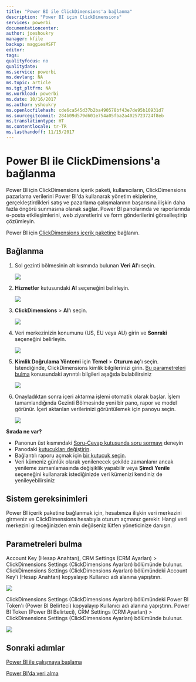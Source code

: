 ```yaml
---
title: "Power BI ile ClickDimensions'a bağlanma"
description: "Power BI için ClickDimensions"
services: powerbi
documentationcenter: 
author: joeshoukry
manager: kfile
backup: maggiesMSFT
editor: 
tags: 
qualityfocus: no
qualitydate: 
ms.service: powerbi
ms.devlang: NA
ms.topic: article
ms.tgt_pltfrm: NA
ms.workload: powerbi
ms.date: 10/16/2017
ms.author: yshoukry
ms.openlocfilehash: cde6ca545d37b2ba490578bf43e7de95b10931d7
ms.sourcegitcommit: 284b09d579d601e754a05fba2a4025723724f8eb
ms.translationtype: HT
ms.contentlocale: tr-TR
ms.lasthandoff: 11/15/2017
---
```

# <a name="connect-to-clickdimensions-with-power-bi"></a>Power BI ile ClickDimensions'a bağlanma
Power BI için ClickDimensions içerik paketi, kullanıcıların, ClickDimensions pazarlama verilerini Power BI'da kullanarak yönetim ekiplerine, gerçekleştirdikleri satış ve pazarlama çalışmalarının başarısına ilişkin daha fazla öngörü sunmasına olanak sağlar. Power BI panolarında ve raporlarında e-posta etkileşimlerini, web ziyaretlerini ve form gönderilerini görselleştirip çözümleyin.

Power BI için [ClickDimensions içerik paketine](https://app.powerbi.com/getdata/services/click-dimensions) bağlanın.

## <a name="how-to-connect"></a>Bağlanma
1. Sol gezinti bölmesinin alt kısmında bulunan **Veri Al**'ı seçin.
   
   ![](media/service-connect-to-clickdimensions/getdata.png)
2. **Hizmetler** kutusundaki **Al** seçeneğini belirleyin.
   
   ![](media/service-connect-to-clickdimensions/services.png)
3. **ClickDimensions** \>  **Al**'ı seçin.
   
   ![](media/service-connect-to-clickdimensions/clickdimensions.png)
4. Veri merkezinizin konumunu (US, EU veya AU) girin ve **Sonraki** seçeneğini belirleyin.
   
   ![](media/service-connect-to-clickdimensions/params.png)
5. **Kimlik Doğrulama Yöntemi**  için **Temel** \> **Oturum aç**'ı seçin. İstendiğinde, ClickDimensions kimlik bilgilerinizi girin. [Bu parametreleri bulma](#FindingParams) konusundaki ayrıntılı bilgileri aşağıda bulabilirsiniz
   
    ![](media/service-connect-to-clickdimensions/creds.png)
6. Onayladıktan sonra içeri aktarma işlemi otomatik olarak başlar. İşlem tamamlandığında Gezinti Bölmesinde yeni bir pano, rapor ve model görünür. İçeri aktarılan verilerinizi görüntülemek için panoyu seçin.
   
     ![](media/service-connect-to-clickdimensions/dashboard.png)

**Sırada ne var?**

* Panonun üst kısmındaki [Soru-Cevap kutusunda soru sormayı](service-q-and-a.md) deneyin
* Panodaki [kutucukları değiştirin](service-dashboard-edit-tile.md).
* Bağlantılı raporu açmak için [bir kutucuk seçin](service-dashboard-tiles.md).
* Veri kümeniz günlük olarak yenilenecek şekilde zamanlanır ancak yenileme zamanlamasında değişiklik yapabilir veya **Şimdi Yenile** seçeneğini kullanarak istediğinizde veri kümenizi kendiniz de yenileyebilirsiniz

## <a name="system-requirements"></a>Sistem gereksinimleri
Power BI içerik paketine bağlanmak için, hesabınıza ilişkin veri merkezini girmeniz ve ClickDimensions hesabıyla oturum açmanız gerekir. Hangi veri merkezini gireceğinizden emin değilseniz lütfen yöneticinize danışın.

<a name="FindingParams"></a>

## <a name="finding-parameters"></a>Parametreleri bulma
Account Key (Hesap Anahtarı), CRM Settings (CRM Ayarları) \> ClickDimensions Settings (ClickDimensions Ayarları) bölümünde bulunur. ClickDimensions Settings (ClickDimensions Ayarları) bölümündeki Account Key'i (Hesap Anahtarı) kopyalayıp Kullanıcı adı alanına yapıştırın.  

![](media/service-connect-to-clickdimensions/crm.png)  

ClickDimensions Settings (ClickDimensions Ayarları) bölümündeki Power BI Token'ı (Power BI Belirteci) kopyalayıp Kullanıcı adı alanına yapıştırın. Power BI Token (Power BI Belirteci), CRM Settings (CRM Ayarları) \> ClickDimensions Settings (ClickDimensions Ayarları) bölümünde bulunur.  

![](media/service-connect-to-clickdimensions/crm2.png)  

## <a name="next-steps"></a>Sonraki adımlar
[Power BI ile çalışmaya başlama](service-get-started.md)

[Power BI'da veri alma](service-get-data.md)

